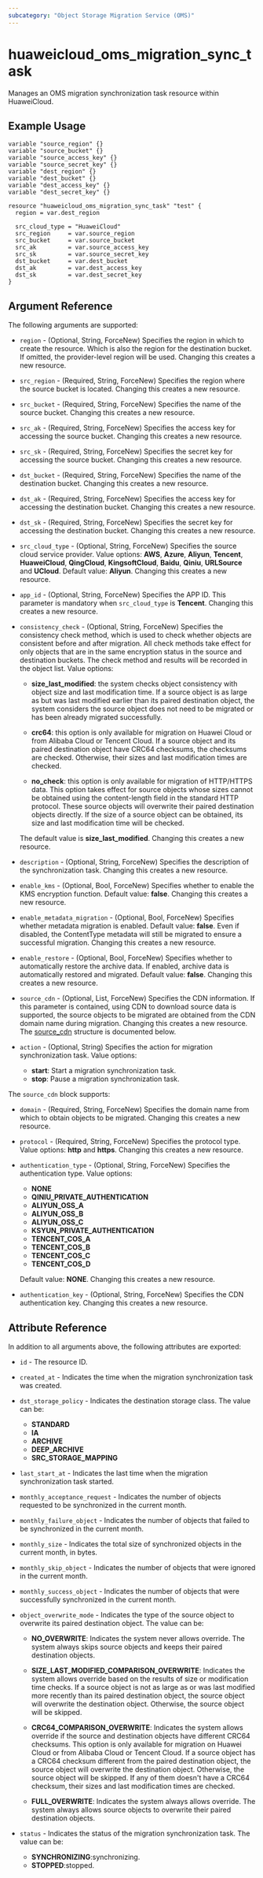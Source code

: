 ```yaml
---
subcategory: "Object Storage Migration Service (OMS)"
---
```


# huaweicloud_oms_migration_sync_task

Manages an OMS migration synchronization task resource within HuaweiCloud.

## Example Usage

```hcl
variable "source_region" {}
variable "source_bucket" {}
variable "source_access_key" {}
variable "source_secret_key" {}
variable "dest_region" {}
variable "dest_bucket" {}
variable "dest_access_key" {}
variable "dest_secret_key" {}

resource "huaweicloud_oms_migration_sync_task" "test" {
  region = var.dest_region

  src_cloud_type = "HuaweiCloud"
  src_region     = var.source_region
  src_bucket     = var.source_bucket
  src_ak         = var.source_access_key
  src_sk         = var.source_secret_key
  dst_bucket     = var.dest_bucket
  dst_ak         = var.dest_access_key
  dst_sk         = var.dest_secret_key
}
```

## Argument Reference

The following arguments are supported:

* `region` - (Optional, String, ForceNew) Specifies the region in which to create the resource. Which is also the region
  for the destination bucket. If omitted, the provider-level region will be used.
  Changing this creates a new resource.

* `src_region` - (Required, String, ForceNew) Specifies the region where the source bucket is located.
  Changing this creates a new resource.

* `src_bucket` - (Required, String, ForceNew) Specifies the name of the source bucket.
  Changing this creates a new resource.

* `src_ak` - (Required, String, ForceNew) Specifies the access key for accessing the source bucket.
  Changing this creates a new resource.

* `src_sk` - (Required, String, ForceNew) Specifies the secret key for accessing the source bucket.
  Changing this creates a new resource.

* `dst_bucket` - (Required, String, ForceNew) Specifies the name of the destination bucket.
  Changing this creates a new resource.

* `dst_ak` - (Required, String, ForceNew) Specifies the access key for accessing the destination bucket.
  Changing this creates a new resource.

* `dst_sk` - (Required, String, ForceNew) Specifies the secret key for accessing the destination bucket.
  Changing this creates a new resource.

* `src_cloud_type` - (Optional, String, ForceNew) Specifies the source cloud service provider. Value options:
  **AWS**, **Azure**, **Aliyun**, **Tencent**, **HuaweiCloud**, **QingCloud**, **KingsoftCloud**, **Baidu**,
  **Qiniu**, **URLSource** and **UCloud**. Default value: **Aliyun**. Changing this creates a new resource.

* `app_id` - (Optional, String, ForceNew) Specifies the APP ID. This parameter is mandatory when `src_cloud_type` is
  **Tencent**. Changing this creates a new resource.

* `consistency_check` - (Optional, String, ForceNew) Specifies the consistency check method, which is used to check
  whether objects are consistent before and after migration. All check methods take effect for only objects that are
  in the same encryption status in the source and destination buckets. The check method and results will be recorded
  in the object list. Value options:

  + **size_last_modified**: the system checks object consistency with object size and last modification time.
    If a source object is as large as but was last modified earlier than its paired destination object, the system
    considers the source object does not need to be migrated or has been already migrated successfully.

  + **crc64**: this option is only available for migration on Huawei Cloud or from Alibaba Cloud or Tencent Cloud. If
    a source object and its paired destination object have CRC64 checksums, the checksums are checked. Otherwise, their
    sizes and last modification times are checked.

  + **no_check**: this option is only available for migration of HTTP/HTTPS data. This option takes effect for source
    objects whose sizes cannot be obtained using the content-length field in the standard HTTP protocol. These source
    objects will overwrite their paired destination objects directly.
    If the size of a source object can be obtained, its size and last modification time will be checked.

  The default value is **size_last_modified**. Changing this creates a new resource.

* `description` - (Optional, String, ForceNew) Specifies the description of the synchronization task.
  Changing this creates a new resource.

* `enable_kms` - (Optional, Bool, ForceNew) Specifies whether to enable the KMS encryption function.
  Default value: **false**. Changing this creates a new resource.

* `enable_metadata_migration` - (Optional, Bool, ForceNew) Specifies whether metadata migration is enabled.
  Default value: **false**. Even if disabled, the ContentType metadata will still be migrated
  to ensure a successful migration. Changing this creates a new resource.

* `enable_restore` - (Optional, Bool, ForceNew) Specifies whether to automatically restore the archive data. If enabled,
  archive data is automatically restored and migrated. Default value: **false**. Changing this creates a new resource.

* `source_cdn` - (Optional, List, ForceNew) Specifies the CDN information. If this parameter is contained,
  using CDN to download source data is supported, the source objects to be migrated are obtained from the CDN domain
  name during migration. Changing this creates a new resource.
  The [source_cdn](#block--source_cdn) structure is documented below.

* `action` - (Optional, String) Specifies the action for migration synchronization task. Value options:

  + **start**: Start a migration synchronization task.
  + **stop**:  Pause a migration synchronization task.

<a name="block--source_cdn"></a>
The `source_cdn` block supports:

* `domain` - (Required, String, ForceNew) Specifies the domain name from which to obtain objects to be migrated.
  Changing this creates a new resource.

* `protocol` - (Required, String, ForceNew) Specifies the protocol type. Value options: **http** and **https**.
  Changing this creates a new resource.

* `authentication_type` - (Optional, String, ForceNew) Specifies the authentication type. Value options:

  + **NONE**
  + **QINIU_PRIVATE_AUTHENTICATION**
  + **ALIYUN_OSS_A**
  + **ALIYUN_OSS_B**
  + **ALIYUN_OSS_C**
  + **KSYUN_PRIVATE_AUTHENTICATION**
  + **TENCENT_COS_A**
  + **TENCENT_COS_B**
  + **TENCENT_COS_C**
  + **TENCENT_COS_D**

  Default value: **NONE**. Changing this creates a new resource.

* `authentication_key` - (Optional, String, ForceNew) Specifies the CDN authentication key.
  Changing this creates a new resource.

## Attribute Reference

In addition to all arguments above, the following attributes are exported:

* `id` -  The resource ID.

* `created_at` - Indicates the time when the migration synchronization task was created.

* `dst_storage_policy` - Indicates the destination storage class. The value can be:

  + **STANDARD**
  + **IA**
  + **ARCHIVE**
  + **DEEP_ARCHIVE**
  + **SRC_STORAGE_MAPPING**

* `last_start_at` - Indicates the last time when the migration synchronization task started.

* `monthly_acceptance_request` - Indicates the number of objects requested to be synchronized in the current month.

* `monthly_failure_object` - Indicates the number of objects that failed to be synchronized in the current month.

* `monthly_size` - Indicates the total size of synchronized objects in the current month, in bytes.

* `monthly_skip_object` - Indicates the number of objects that were ignored in the current month.

* `monthly_success_object` - Indicates the number of objects that were successfully synchronized in the current month.

* `object_overwrite_mode` - Indicates the type of the source object to overwrite its paired destination object.
  The value can be:

  + **NO_OVERWRITE**: Indicates the system never allows override. The system always skips source objects and keeps
    their paired destination objects.

  + **SIZE_LAST_MODIFIED_COMPARISON_OVERWRITE**: Indicates the system allows override based on the results of size or
    modification time checks. If a source object is not as large as or was last modified more recently than its paired
    destination object, the source object will overwrite the destination object. Otherwise, the source object will be
    skipped.

  + **CRC64_COMPARISON_OVERWRITE**: Indicates the system allows override if the source and destination objects have
    different CRC64 checksums. This option is only available for migration on Huawei Cloud or from Alibaba Cloud or
    Tencent Cloud. If a source object has a CRC64 checksum different from the paired destination object, the source
    object will overwrite the destination object. Otherwise, the source object will be skipped.
    If any of them doesn't have a CRC64 checksum, their sizes and last modification times are checked.

  + **FULL_OVERWRITE**: Indicates the system always allows override. The system always allows source objects to
    overwrite their paired destination objects.

* `status` - Indicates the status of the migration synchronization task. The value can be:

  + **SYNCHRONIZING**:synchronizing.
  + **STOPPED**:stopped.
